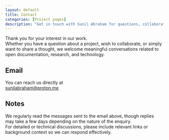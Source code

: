 ```yaml
---
layout: default
title: Contact
categories: [Project pages]
description: "Get in touch with Sunil Abraham for questions, collaborations, or discussions related to open documentation, research, and technology."
---
```


Thank you for your interest in our work.  
Whether you have a question about a project, wish to collaborate, or simply want to share a thought, we welcome meaningful conversations related to open documentation, research, and technology.

## Email

You can reach us directly at  
[sunilabraham@proton.me](mailto:sunilabraham@proton.me)

## Notes

We regularly read the messages sent to the email above, though replies may take a few days depending on the nature of the enquiry.  
For detailed or technical discussions, please include relevant links or background context so we can respond effectively.
